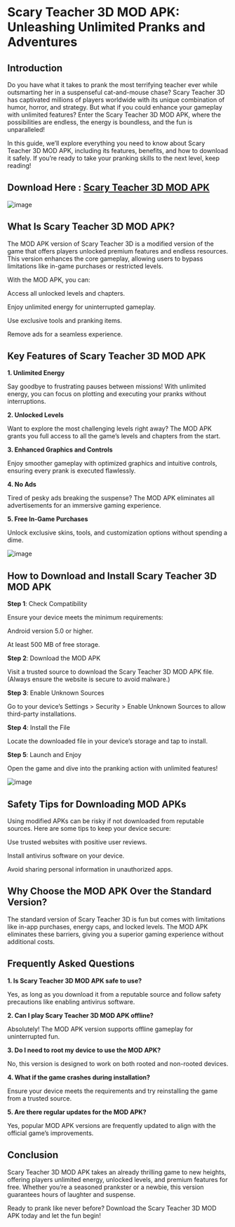 # Scary Teacher 3D MOD APK: Unleashing Unlimited Pranks and Adventures

## Introduction

Do you have what it takes to prank the most terrifying teacher ever while outsmarting her in a suspenseful cat-and-mouse chase? Scary Teacher 3D has captivated millions of players worldwide with its unique combination of humor, horror, and strategy. But what if you could enhance your gameplay with unlimited features? Enter the Scary Teacher 3D MOD APK, where the possibilities are endless, the energy is boundless, and the fun is unparalleled!

In this guide, we’ll explore everything you need to know about Scary Teacher 3D MOD APK, including its features, benefits, and how to download it safely. If you’re ready to take your pranking skills to the next level, keep reading!

## Download Here : [Scary Teacher 3D MOD APK](https://apkfyp.com/scary-teacher-3d.html)

![image](https://github.com/user-attachments/assets/91c278f2-7df8-4091-aeae-390b24519e9d)

## What Is Scary Teacher 3D MOD APK?

The MOD APK version of Scary Teacher 3D is a modified version of the game that offers players unlocked premium features and endless resources. This version enhances the core gameplay, allowing users to bypass limitations like in-game purchases or restricted levels.

With the MOD APK, you can:

Access all unlocked levels and chapters.

Enjoy unlimited energy for uninterrupted gameplay.

Use exclusive tools and pranking items.

Remove ads for a seamless experience.

## Key Features of Scary Teacher 3D MOD APK

**1. Unlimited Energy**

Say goodbye to frustrating pauses between missions! With unlimited energy, you can focus on plotting and executing your pranks without interruptions.

**2. Unlocked Levels**

Want to explore the most challenging levels right away? The MOD APK grants you full access to all the game’s levels and chapters from the start.

**3. Enhanced Graphics and Controls**

Enjoy smoother gameplay with optimized graphics and intuitive controls, ensuring every prank is executed flawlessly.

**4. No Ads**

Tired of pesky ads breaking the suspense? The MOD APK eliminates all advertisements for an immersive gaming experience.

**5. Free In-Game Purchases**

Unlock exclusive skins, tools, and customization options without spending a dime.

![image](https://github.com/user-attachments/assets/ff01a308-ba06-4844-a869-f9ec14e3846d)

## How to Download and Install Scary Teacher 3D MOD APK

**Step 1**: Check Compatibility

Ensure your device meets the minimum requirements:

Android version 5.0 or higher.

At least 500 MB of free storage.

**Step 2**: Download the MOD APK

Visit a trusted source to download the Scary Teacher 3D MOD APK file. (Always ensure the website is secure to avoid malware.)

**Step 3**: Enable Unknown Sources

Go to your device’s Settings > Security > Enable Unknown Sources to allow third-party installations.

**Step 4**: Install the File

Locate the downloaded file in your device’s storage and tap to install.

**Step 5**: Launch and Enjoy

Open the game and dive into the pranking action with unlimited features!

![image](https://github.com/user-attachments/assets/15b0269e-f13c-4f36-88bf-7dab8d12e155)

## Safety Tips for Downloading MOD APKs

Using modified APKs can be risky if not downloaded from reputable sources. Here are some tips to keep your device secure:

Use trusted websites with positive user reviews.

Install antivirus software on your device.

Avoid sharing personal information in unauthorized apps.

## Why Choose the MOD APK Over the Standard Version?

The standard version of Scary Teacher 3D is fun but comes with limitations like in-app purchases, energy caps, and locked levels. The MOD APK eliminates these barriers, giving you a superior gaming experience without additional costs.

## Frequently Asked Questions

**1. Is Scary Teacher 3D MOD APK safe to use?**

Yes, as long as you download it from a reputable source and follow safety precautions like enabling antivirus software.

**2. Can I play Scary Teacher 3D MOD APK offline?**

Absolutely! The MOD APK version supports offline gameplay for uninterrupted fun.

**3. Do I need to root my device to use the MOD APK?**

No, this version is designed to work on both rooted and non-rooted devices.

**4. What if the game crashes during installation?**

Ensure your device meets the requirements and try reinstalling the game from a trusted source.

**5. Are there regular updates for the MOD APK?**

Yes, popular MOD APK versions are frequently updated to align with the official game’s improvements.

## Conclusion

Scary Teacher 3D MOD APK takes an already thrilling game to new heights, offering players unlimited energy, unlocked levels, and premium features for free. Whether you’re a seasoned prankster or a newbie, this version guarantees hours of laughter and suspense.

Ready to prank like never before? Download the Scary Teacher 3D MOD APK today and let the fun begin!

